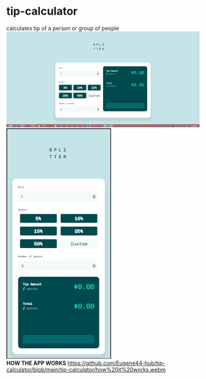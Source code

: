 # tip-calculator
calculates tip of a person or group of people
![Design](https://github.com/Eugene44-hub/tip-calculator/blob/main/tip-calculator/finished-desktop-tip.png)
![Design](https://github.com/Eugene44-hub/tip-calculator/blob/main/tip-calculator/mobile-tip-cal.png)
<br/>
<b>HOW THE APP WORKS</b>
https://github.com/Eugene44-hub/tip-calculator/blob/main/tip-calculator/how%20it%20works.webm
